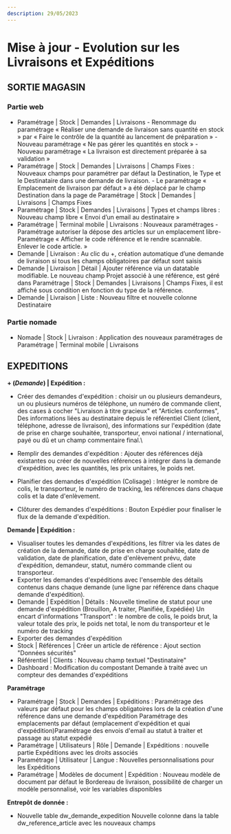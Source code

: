 ```yaml
---
description: 29/05/2023
---
```


# Mise à jour - Evolution sur les Livraisons et Expéditions

## SORTIE MAGASIN

### Partie web &#x20;

* Paramétrage | Stock | Demandes | Livraisons  - Renommage du paramétrage « Réaliser une demande de livraison sans quantité en stock » par « Faire le contrôle de la quantité au lancement de préparation » - Nouveau paramétrage « Ne pas gérer les quantités en stock » - Nouveau paramétrage « La livraison est directement préparée à sa validation »&#x20;
* Paramétrage | Stock | Demandes | Livraisons | Champs Fixes : Nouveaux champs pour paramétrer par défaut la Destination, le Type et le Destinataire dans une demande de livraison. - Le paramétrage « Emplacement de livraison par défaut » a été déplacé par le champ Destination dans la page de Paramétrage | Stock | Demandes | Livraisons | Champs Fixes &#x20;
* Paramétrage | Stock | Demandes | Livraisons | Types et champs libres : Nouveau champ libre « Envoi d’un email au destinataire »&#x20;
* Paramétrage | Terminal mobile | Livraisons : Nouveaux paramétrages  - Paramétrage autoriser la dépose des articles sur un emplacement libre- Paramétrage « Afficher le code référence et le rendre scannable. Enlever le code article. »&#x20;
* Demande | Livraison : Au clic du +, création automatique d’une demande de livraison si tous les champs obligatoires par défaut sont saisis&#x20;
* Demande | Livraison | Détail | Ajouter référence via un datatable modifiable. Le nouveau champ Projet associé à une référence, est géré dans Paramétrage | Stock | Demandes | Livraisons | Champs Fixes, il est affiché sous condition en fonction du type de la référence. &#x20;
* Demande | Livraison | Liste : Nouveau filtre et nouvelle colonne Destinataire&#x20;

### Partie nomade &#x20;

* Nomade | Stock | Livraison : Application des nouveaux paramétrages de Paramétrage | Terminal mobile | Livraisons &#x20;

## EXPEDITIONS

**+ (**_**Demande**_**) | Expédition :**&#x20;

* Créer des demandes d'expédition : choisir un ou plusieurs demandeurs, un ou plusieurs numéros de téléphone, un numéro de commande client, des cases à cocher "Livraison à titre gracieux" et "Articles conformes", Des informations liées au destinataire depuis le référentiel Client (client, téléphone, adresse de livraison), des informations sur l'expédition (date de prise en charge souhaitée, transporteur, envoi national / international, payé ou dû et un champ commentaire final.\

* Remplir des demandes d'expédition : Ajouter des références déjà existantes ou créer de nouvelles références à intégrer dans la demande d'expédition, avec les quantités, les prix unitaires, le poids net.
* Planifier des demandes d'expédition (Colisage) : Intégrer le nombre de colis, le transporteur, le numéro de tracking, les références dans chaque colis et la date d'enlèvement.
* Clôturer des demandes d'expéditions : Bouton Expédier pour finaliser le flux de la demande d'expédition.

**Demande | Expédition :**&#x20;

* Visualiser toutes les demandes d'expéditions, les filtrer via les dates de création de la demande, date de prise en charge souhaitée, date de validation, date de planification, date d'enlèvement prévu, date d'expédition, demandeur, statut, numéro commande client ou transporteur.
* Exporter les demandes d'expéditions avec l'ensemble des détails contenus dans chaque demande (une ligne par référence dans chaque demande d'expédition).&#x20;
* Demande | Expédition | Détails : Nouvelle timeline de statut pour une demande d'expédition (Brouillon, A traiter, Planifiée, Expédiée) Un encart d'informations "Transport" :  le nombre de colis, le poids brut, la valeur totale des prix, le poids net total, le nom du transporteur et le numéro de tracking
* Exporter des demandes d'expédition
* Stock | Références | Créer un article de référence : Ajout section "Données sécurités"
* Référentiel | Clients : Nouveau champ textuel "Destinataire"
* Dashboard : Modification du compostant Demande à traité avec un compteur des demandes d'expéditions

**Paramétrage**

* Paramétrage | Stock | Demandes | Expéditions : Paramétrage des valeurs par défaut pour les champs obligatoires lors de la création d'une référence dans une demande d'expédition  Paramétrage des emplacements par défaut (emplacement d'expédition et quai d'expédition)Paramétrage des envois d'email au statut à traiter et passage au statut expédié
* Paramétrage | Utilisateurs | Rôle | Demande | Expéditions : nouvelle partie Expéditions avec les droits associés
* Paramétrage | Utilisateur | Langue : Nouvelles personnalisations pour les Expéditions
* Paramétrage | Modèles de document | Expédition : Nouveau modèle de document par défaut le Bordereau de livraison, possibilité de charger un modèle personnalisé, voir les variables disponibles

**Entrepôt de donnée :**

* Nouvelle table dw\_demande\_expedition Nouvelle colonne dans la table dw\_reference\_article avec les nouveaux champs
